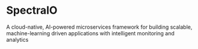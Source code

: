 # SpectraIO
A cloud-native, AI-powered microservices framework for building scalable, machine-learning driven applications with intelligent monitoring and analytics
